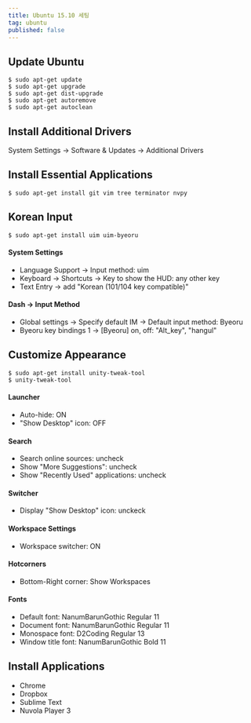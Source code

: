 ```yaml
---
title: Ubuntu 15.10 세팅
tag: ubuntu
published: false
---
```

## Update Ubuntu
```
$ sudo apt-get update
$ sudo apt-get upgrade
$ sudo apt-get dist-upgrade
$ sudo apt-get autoremove
$ sudo apt-get autoclean
```

## Install Additional Drivers
System Settings -> Software & Updates -> Additional Drivers

## Install Essential Applications
```
$ sudo apt-get install git vim tree terminator nvpy
```

## Korean Input
```
$ sudo apt-get install uim uim-byeoru
```

#### System Settings
- Language Support -> Input method: uim
- Keyboard -> Shortcuts -> Key to show the HUD: any other key
- Text Entry -> add "Korean (101/104 key compatible)"

#### Dash -> Input Method
- Global settings -> Specify default IM -> Default input method: Byeoru
- Byeoru key bindings 1 -> \[Byeoru\] on, off: "Alt_key", "hangul"

## Customize Appearance
```
$ sudo apt-get install unity-tweak-tool
$ unity-tweak-tool
```

#### Launcher
- Auto-hide: ON
- "Show Desktop" icon: OFF

#### Search
- Search online sources: uncheck
- Show "More Suggestions": uncheck
- Show "Recently Used" applications: uncheck

#### Switcher
- Display "Show Desktop" icon: unckeck

#### Workspace Settings
- Workspace switcher: ON

#### Hotcorners
- Bottom-Right corner: Show Workspaces

#### Fonts
- Default font: NanumBarunGothic Regular 11
- Document font: NanumBarunGothic Regular 11
- Monospace font: D2Coding Regular 13
- Window title font: NanumBarunGothic Bold 11

## Install Applications
- Chrome
- Dropbox
- Sublime Text
- Nuvola Player 3
